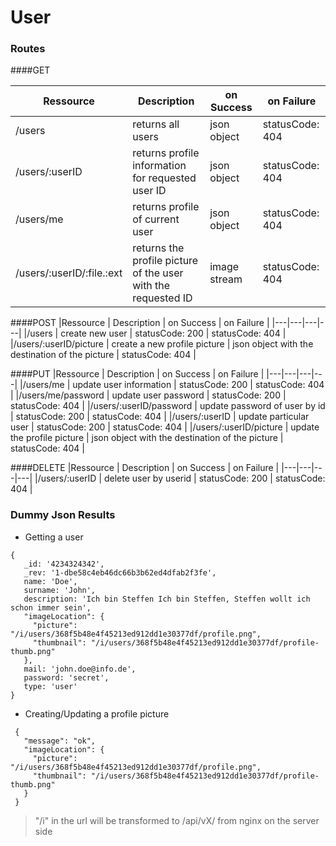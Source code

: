 # User

### Routes
####GET

|Ressource   | Description  |  on Success | on Failure |
|---|---|---|---|
|/users           | returns all users  | json object | statusCode: 404 |
|/users/:userID | returns profile information for requested user ID  | json object | statusCode: 404 | 
|/users/me           | returns profile of current user  | json object | statusCode: 404 |
|/users/:userID/:file.:ext  | returns the profile picture of the user with the requested ID  | image stream | statusCode: 404 |


####POST
|Ressource   | Description  |  on Success | on Failure |
|---|---|---|---|
|/users           | create new user  | statusCode: 200 | statusCode: 404 |
|/users/:userID/picture     | create a new profile picture  | json object with the destination of the picture | statusCode: 404 |

####PUT
|Ressource   | Description  |  on Success | on Failure |
|---|---|---|---|
|/users/me   | update user information  | statusCode: 200 | statusCode: 404 |
|/users/me/password   | update user password  | statusCode: 200 | statusCode: 404 |
|/users/:userID/password | update password of user by id  | statusCode: 200 | statusCode: 404 |
|/users/:userID | update particular user  | statusCode: 200 | statusCode: 404 | 
|/users/:userID/picture     | update the profile picture  | json object with the destination of the picture | statusCode: 404 |

####DELETE
|Ressource   | Description  |  on Success | on Failure |
|---|---|---|---|
|/users/:userID | delete user by userid  | statusCode: 200 | statusCode: 404 | 






### Dummy Json Results
 - Getting a user
```
{
   _id: '4234324342',
   _rev: '1-dbe58c4eb46dc66b3b62ed4dfab2f3fe',
   name: 'Doe',
   surname: 'John',
   description: 'Ich bin Steffen Ich bin Steffen, Steffen wollt ich schon immer sein',
   "imageLocation": {
     "picture": "/i/users/368f5b48e4f45213ed912dd1e30377df/profile.png",
     "thumbnail": "/i/users/368f5b48e4f45213ed912dd1e30377df/profile-thumb.png"
   },
   mail: 'john.doe@info.de',
   password: 'secret',
   type: 'user'
}
```

 - Creating/Updating a profile picture
```
 {
   "message": "ok",
   "imageLocation": {
     "picture": "/i/users/368f5b48e4f45213ed912dd1e30377df/profile.png",
     "thumbnail": "/i/users/368f5b48e4f45213ed912dd1e30377df/profile-thumb.png"
   }
 }
```

>  "/i" in the url will be transformed to /api/vX/ from nginx on the server side

